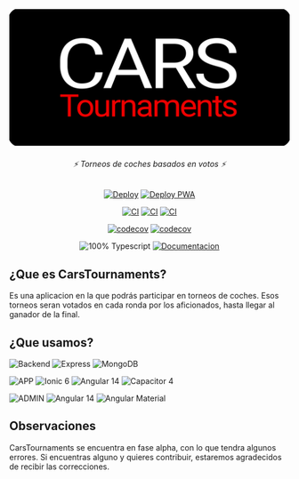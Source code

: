 <div align="center">
  <a href="http://www.carstournaments.com"><img src="./banner.png"/></a>

<h6>⚡️ Torneos de coches basados en votos ⚡️</h6>

<p align="center">
    
</p>

<p>

[![Deploy](https://github.com/carsTournaments/backend/actions/workflows/deploy.yml/badge.svg)](https://github.com/carsTournaments/backend/actions/workflows/deploy.yml) [![Deploy PWA](https://github.com/carsTournaments/app/actions/workflows/firebase-hosting-merge.yml/badge.svg)](https://github.com/carsTournaments/app/actions/workflows/firebase-hosting-merge.yml)

[![CI](https://github.com/carsTournaments/backend/actions/workflows/ci.yml/badge.svg)](https://github.com/carsTournaments/backend/actions/workflows/ci.yml) [![CI](https://github.com/carsTournaments/app/actions/workflows/ci.yml/badge.svg)](https://github.com/carsTournaments/app/actions/workflows/ci.yml) [![CI](https://github.com/carsTournaments/admin/actions/workflows/ci.yml/badge.svg)](https://github.com/carsTournaments/admin/actions/workflows/ci.yml)

[![codecov](https://codecov.io/gh/josexs/carsTournaments-backend/branch/feature/testing/graph/badge.svg?token=A738EDBZ4N)](https://codecov.io/gh/carsTournaments/backend) [![codecov](https://codecov.io/gh/carsTournaments/app/branch/main/graph/badge.svg?token=6C1JCQBYCJ)](https://codecov.io/gh/carsTournaments/app)

![100% Typescript](https://img.shields.io/badge/100%25-Typescript-blue) [![Documentacion](https://img.shields.io/badge/WIP-Documentation-black)](https://docs.carstournaments.com)
</p>

</div>

## ¿Que es CarsTournaments?

Es una aplicacion en la que podrás participar en torneos de coches. Esos torneos seran votados en cada ronda por los aficionados, hasta llegar al ganador de la final.

## ¿Que usamos?

![Backend](https://img.shields.io/badge/-BACKEND-black) ![Express](https://img.shields.io/badge/-Express-lightgrey) ![MongoDB](https://img.shields.io/badge/-MongoDB-brightgreen)

![APP](https://img.shields.io/badge/-APP-black) ![Ionic 6](https://img.shields.io/badge/-Ionic_6-blue) ![Angular 14](https://img.shields.io/badge/-Anguar_14-red) ![Capacitor 4](https://img.shields.io/badge/-Capacitor_4-informational)

![ADMIN](https://img.shields.io/badge/-ADMIN-black) ![Angular 14](https://img.shields.io/badge/-Anguar_14-red) ![Angular Material](https://img.shields.io/badge/-Anguar_Material-red) 

## Observaciones

CarsTournaments se encuentra en fase alpha, con lo que tendra algunos errores. Si encuentras alguno y quieres contribuir, estaremos agradecidos de recibir las correcciones.
